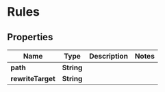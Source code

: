 

# Rules


## Properties

| Name | Type | Description | Notes |
|------------ | ------------- | ------------- | -------------|
|**path** | **String** |  |  |
|**rewriteTarget** | **String** |  |  |



